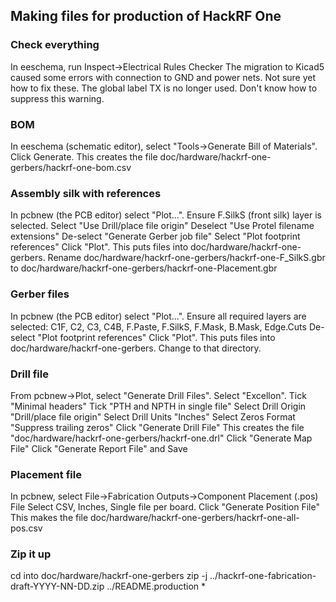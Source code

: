## Making files for production of HackRF One

### Check everything

In eeschema, run Inspect->Electrical Rules Checker
The migration to Kicad5 caused some errors with connection to GND and power nets. Not sure yet how to fix these.
The global label TX is no longer used. Don't know how to suppress this warning.

### BOM

In eeschema (schematic editor), select "Tools->Generate Bill of Materials".
Click Generate. This creates the file doc/hardware/hackrf-one-gerbers/hackrf-one-bom.csv

### Assembly silk with references

In pcbnew (the PCB editor) select "Plot...".
Ensure F.SilkS (front silk) layer is selected.
Select "Use Drill/place file origin"
Deselect "Use Protel filename extensions"
De-select "Generate Gerber job file"
Select "Plot footprint references"
Click "Plot". This puts files into doc/hardware/hackrf-one-gerbers.
Rename doc/hardware/hackrf-one-gerbers/hackrf-one-F_SilkS.gbr to doc/hardware/hackrf-one-gerbers/hackrf-one-Placement.gbr

### Gerber files

In pcbnew (the PCB editor) select "Plot...".
Ensure all required layers are selected: C1F, C2, C3, C4B, F.Paste, F.SilkS, F.Mask, B.Mask, Edge.Cuts
De-select "Plot footprint references"
Click "Plot". This puts files into doc/hardware/hackrf-one-gerbers.
Change to that directory.

### Drill file

From pcbnew->Plot, select "Generate Drill Files".
Select "Excellon".
Tick "Minimal headers"
Tick "PTH and NPTH in single file"
Select Drill Origin "Drill/place file origin"
Select Drill Units "Inches"
Select Zeros Format "Suppress trailing zeros"
Click "Generate Drill File"
This creates the file "doc/hardware/hackrf-one-gerbers/hackrf-one.drl"
Click "Generate Map File"
Click "Generate Report File" and Save

### Placement file

In pcbnew, select File->Fabrication Outputs->Component Placement (.pos) File
Select CSV, Inches, Single file per board.
Click "Generate Position File"
This makes the file doc/hardware/hackrf-one-gerbers/hackrf-one-all-pos.csv

### Zip it up

cd into doc/hardware/hackrf-one-gerbers
zip -j ../hackrf-one-fabrication-draft-YYYY-NN-DD.zip ../README.production *
